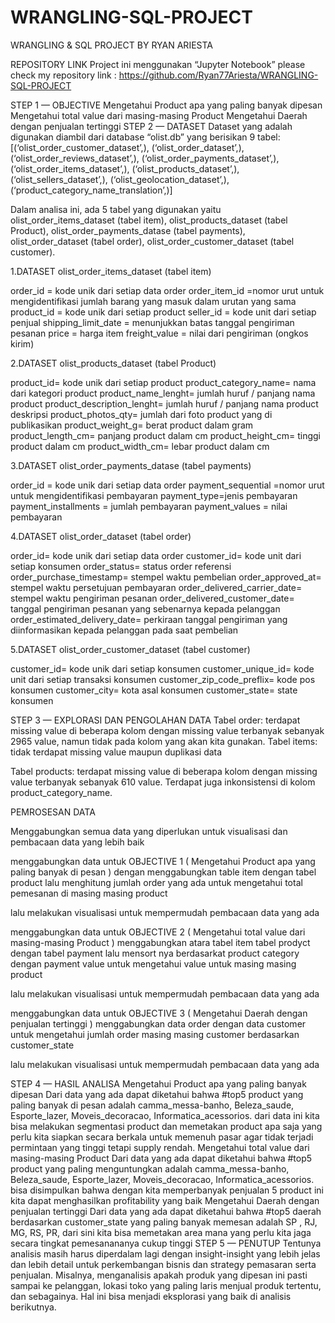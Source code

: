 # WRANGLING-SQL-PROJECT
WRANGLING & SQL PROJECT
BY RYAN ARIESTA

REPOSITORY LINK
Project ini menggunakan “Jupyter Notebook” please check my repository link :
https://github.com/Ryan77Ariesta/WRANGLING-SQL-PROJECT

STEP 1 — OBJECTIVE
Mengetahui Product apa yang paling banyak dipesan
Mengetahui total value dari masing-masing Product
Mengetahui Daerah dengan penjualan tertinggi
STEP 2 — DATASET
Dataset yang adalah digunakan diambil dari database “olist.db” yang berisikan 9 tabel: [(‘olist_order_customer_dataset’,), (‘olist_order_dataset’,), (‘olist_order_reviews_dataset’,), (‘olist_order_payments_dataset’,), (‘olist_order_items_dataset’,), (‘olist_products_dataset’,), (‘olist_sellers_dataset’,), (‘olist_geolocation_dataset’,), (‘product_category_name_translation’,)]

Dalam analisa ini, ada 5 tabel yang digunakan yaitu olist_order_items_dataset (tabel item), olist_products_dataset (tabel Product), olist_order_payments_datase (tabel payments), olist_order_dataset (tabel order), olist_order_customer_dataset (tabel customer).

1.DATASET olist_order_items_dataset (tabel item)


order_id = kode unik dari setiap data order
order_item_id =nomor urut untuk mengidentifikasi jumlah barang yang masuk dalam urutan yang sama
product_id = kode unik dari setiap product
seller_id = kode unit dari setiap penjual
shipping_limit_date = menunjukkan batas tanggal pengiriman pesanan
price = harga item
freight_value = nilai dari pengiriman (ongkos kirim)

2.DATASET olist_products_dataset (tabel Product)


product_id= kode unik dari setiap product
product_category_name= nama dari kategori product
product_name_lenght= jumlah huruf / panjang nama product
product_description_lenght= jumlah huruf / panjang nama product deskripsi
product_photos_qty= jumlah dari foto product yang di publikasikan
product_weight_g= berat product dalam gram
product_length_cm= panjang product dalam cm
product_height_cm= tinggi product dalam cm
product_width_cm= lebar product dalam cm

3.DATASET olist_order_payments_datase (tabel payments)


order_id = kode unik dari setiap data order
payment_sequential =nomor urut untuk mengidentifikasi pembayaran
payment_type=jenis pembayaran
payment_installments = jumlah pembayaran
payment_values = nilai pembayaran

4.DATASET olist_order_dataset (tabel order)


order_id= kode unik dari setiap data order
customer_id= kode unit dari setiap konsumen
order_status= status order referensi
order_purchase_timestamp= stempel waktu pembelian
order_approved_at= stempel waktu persetujuan pembayaran
order_delivered_carrier_date= stempel waktu pengiriman pesanan
order_delivered_customer_date= tanggal pengiriman pesanan yang sebenarnya kepada pelanggan
order_estimated_delivery_date= perkiraan tanggal pengiriman yang diinformasikan kepada pelanggan pada saat pembelian

5.DATASET olist_order_customer_dataset (tabel customer)


customer_id= kode unik dari setiap konsumen
customer_unique_id= kode unit dari setiap transaksi konsumen
customer_zip_code_preflix= kode pos konsumen
customer_city= kota asal konsumen
customer_state= state konsumen

STEP 3 — EXPLORASI DAN PENGOLAHAN DATA
Tabel order: terdapat missing value di beberapa kolom dengan missing value terbanyak sebanyak 2965 value, namun tidak pada kolom yang akan kita gunakan.
Tabel items: tidak terdapat missing value maupun duplikasi data


Tabel products: terdapat missing value di beberapa kolom dengan missing value terbanyak sebanyak 610 value. Terdapat juga inkonsistensi di kolom product_category_name.


PEMROSESAN DATA

Menggabungkan semua data yang diperlukan untuk visualisasi dan pembacaan data yang lebih baik

menggabungkan data untuk OBJECTIVE 1 ( Mengetahui Product apa yang paling banyak di pesan ) dengan menggabungkan table item dengan tabel product lalu menghitung jumlah order yang ada untuk mengetahui total pemesanan di masing masing product



lalu melakukan visualisasi untuk mempermudah pembacaan data yang ada



menggabungkan data untuk OBJECTIVE 2 ( Mengetahui total value dari masing-masing Product ) menggabungkan atara tabel item tabel prodyct dengan tabel payment lalu mensort nya berdasarkat product category dengan payment value untuk mengetahui value untuk masing masing product


lalu melakukan visualisasi untuk mempermudah pembacaan data yang ada



menggabungkan data untuk OBJECTIVE 3 ( Mengetahui Daerah dengan penjualan tertinggi ) menggabungkan data order dengan data customer untuk mengetahui jumlah order masing masing customer berdasarkan customer_state



lalu melakukan visualisasi untuk mempermudah pembacaan data yang ada



STEP 4 — HASIL ANALISA
Mengetahui Product apa yang paling banyak dipesan
Dari data yang ada dapat diketahui bahwa #top5 product yang paling banyak di pesan adalah camma_messa-banho, Beleza_saude, Esporte_lazer, Moveis_decoracao, Informatica_acessorios. dari data ini kita bisa melakukan segmentasi product dan memetakan product apa saja yang perlu kita siapkan secara berkala untuk memenuh pasar agar tidak terjadi permintaan yang tinggi tetapi supply rendah.
Mengetahui total value dari masing-masing Product
Dari data yang ada dapat diketahui bahwa #top5 product yang paling menguntungkan adalah camma_messa-banho, Beleza_saude, Esporte_lazer, Moveis_decoracao, Informatica_acessorios. bisa disimpulkan bahwa dengan kita memperbanyak penjualan 5 product ini kita dapat menghasilkan profitability yang baik
Mengetahui Daerah dengan penjualan tertinggi
Dari data yang ada dapat diketahui bahwa #top5 daerah berdasarkan customer_state yang paling banyak memesan adalah SP , RJ, MG, RS, PR, dari sini kita bisa memetakan area mana yang perlu kita jaga secara tingkat pemesanananya cukup tinggi
STEP 5 — PENUTUP
Tentunya analisis masih harus diperdalam lagi dengan insight-insight yang lebih jelas dan lebih detail untuk perkembangan bisnis dan strategy pemasaran serta penjualan. Misalnya, menganalisis apakah produk yang dipesan ini pasti sampai ke pelanggan, lokasi toko yang paling laris menjual produk tertentu, dan sebagainya. Hal ini bisa menjadi eksplorasi yang baik di analisis berikutnya.





